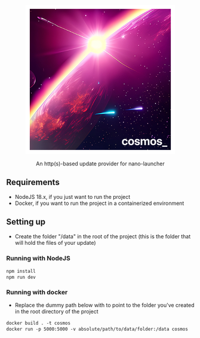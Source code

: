 <p align="center">
  <img src="cosmos.png" width="400" height="400">
</p>

<p align="center">
  An http(s)-based update provider for nano-launcher
</p>

## Requirements
- NodeJS 18.x, if you just want to run the project 
- Docker, if you want to run the project in a containerized environment

## Setting up

- Create the folder "/data" in the root of the project (this is the folder that will hold the files of your update)

### Running with NodeJS
```
npm install
npm run dev
```
### Running with docker

- Replace the dummy path below with to point to the folder you've created in the root directory of the project

```
docker build . -t cosmos
docker run -p 5000:5000 -v absolute/path/to/data/folder:/data cosmos
```
